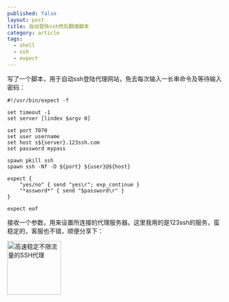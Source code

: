 ```yaml
---
published: false
layout: post
title: 自动登陆ssh然后翻墙脚本
category: article
tags: 
  - shell
  - ssh
  - expect
---
```


写了一个脚本，用于自动ssh登陆代理网站，免去每次输入一长串命令及等待输入密码：

```shell
#!/usr/bin/expect -f

set timeout -1
set server [lindex $argv 0]

set port 7070
set user username
set host s${server}.123ssh.com
set password mypass

spawn pkill ssh
spawn ssh -Nf -D ${port} ${user}@${host}

expect {
    "yes/no" { send "yes\r"; exp_continue }
    "*assword*" { send "$password\r" }
}

expect eof
```
接收一个参数，用来设置所连接的代理服务器。这里我用的是123ssh的服务，蛮稳定的，客服也不错，顺便分享下：


<a href="https://www.123ssh.com/aff.php?aff=664"><img src="https://www.usassh.com/images/banner.gif" style="height:125px;width:125px;" border="0" alt="高速稳定不限流量的SSH代理" /></a>


